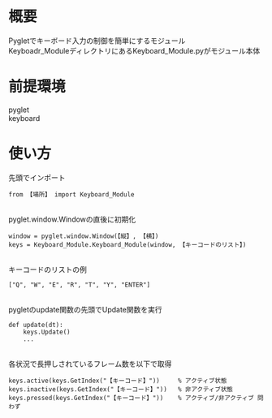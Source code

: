 # 概要
Pygletでキーボード入力の制御を簡単にするモジュール\
Keyboadr_ModuleディレクトリにあるKeyboard_Module.pyがモジュール本体

# 前提環境
pyglet\
keyboard

# 使い方
先頭でインポート
```
from 【場所】 import Keyboard_Module
```
\
pyglet.window.Windowの直後に初期化
```
window = pyglet.window.Window(【縦】, 【横】)
keys = Keyboard_Module.Keyboard_Module(window, 【キーコードのリスト】)
```
\
キーコードのリストの例
```
["Q", "W", "E", "R", "T", "Y", "ENTER"]
```
\
pygletのupdate関数の先頭でUpdate関数を実行
```
def update(dt):
    keys.Update()
    ...
```
\
各状況で長押しされているフレーム数を以下で取得
```
keys.active(keys.GetIndex("【キーコード】"))     % アクティブ状態
keys.inactive(keys.GetIndex("【キーコード】"))   % 非アクティブ状態
keys.pressed(keys.GetIndex("【キーコード】"))    % アクティブ/非アクティブ 問わず
```
